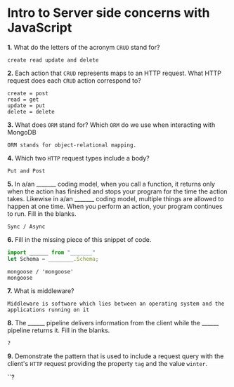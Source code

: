 # Intro to Server side concerns with JavaScript

**1.** What do the letters of the acronym `CRUD` stand for?
<!-- enter you answer in the space below -->
```
create read update and delete
```
**2.** Each action that `CRUD` represents maps to an HTTP request. What HTTP request does each `CRUD` action correspond to?
<!-- enter you answer in the space below -->

```
create = post
read = get
update = put
delete = delete
```
**3.** What does `ORM` stand for? Which `ORM` do we use when interacting with MongoDB
<!-- enter you answer in the space below -->
```
ORM stands for object-relational mapping. 

```
**4.** Which two `HTTP` request types include a body?
<!-- enter you answer in the space below -->
```
Put and Post
```
**5.** In a/an _______ coding model, when you call a function, it returns only when the action has finished and stops your program for the time the action takes. Likewise in a/an _______ coding model, multiple things are allowed to happen at one time. When you perform an action, your program continues to run.  Fill in the blanks.
<!-- enter you answer in the space below -->
```
Sync / Async 
```

**6.** Fill in the missing piece of this snippet of code.
```js
import ______ from "_______"
let Schema = ________.Schema;
```
<!-- enter you answer in the space below -->
```
mongoose / 'mongoose'
mongoose

```
**7.** What is middleware?
<!-- enter you answer in the space below -->
```
Middleware is software which lies between an operating system and the applications running on it
```
**8.** The ______ pipeline delivers information from the client while the ______ pipeline returns it. Fill in the blanks. 
<!-- enter you answer in the space below -->
```
?
```
**9.** 
Demonstrate the pattern that is used to include a request query with the client's `HTTP` request providing the property `tag` and the value `winter`.
<!-- enter you answer in the space below -->
``?

```